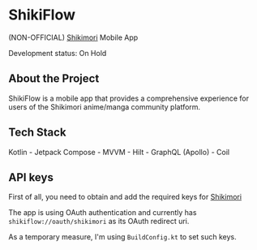 # ShikiFlow
(NON-OFFICIAL) [Shikimori](https://shikimori.one/) Mobile App

Development status: On Hold

## About the Project
ShikiFlow is a mobile app that provides a comprehensive experience for users of the Shikimori anime/manga community platform. 

## Tech Stack
Kotlin - Jetpack Compose - MVVM - Hilt - GraphQL (Apollo) - Coil

## API keys
First of all, you need to obtain and add the required keys for [Shikimori](https://shikimori.one/oauth)

The app is using OAuth authentication and currently has `shikiflow://oauth/shikimori` as its OAuth redirect uri.

As a temporary measure, I'm using `BuildConfig.kt` to set such keys.
